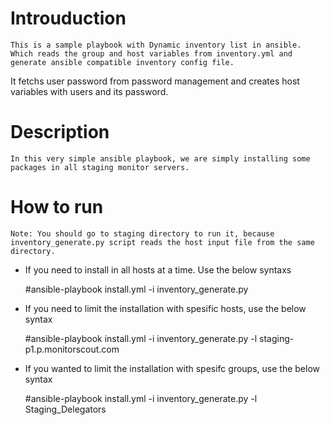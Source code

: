 Introuduction
=======
    
    This is a sample playbook with Dynamic inventory list in ansible. Which reads the group and host variables from inventory.yml and generate ansible compatible inventory config file.
It fetchs user password from password management and creates host variables with  users and its password.

Description
============
    
    In this very simple ansible playbook, we are simply installing some packages in all staging monitor servers.

How to run
===========

    Note: You should go to staging directory to run it, because inventory_generate.py script reads the host input file from the same directory.

- If you need to install in all hosts at a time. Use the below syntaxs
  
    #ansible-playbook install.yml -i inventory_generate.py

- If you need to limit the installation with spesific hosts, use the below syntax
  
    #ansible-playbook install.yml -i inventory_generate.py -l staging-p1.p.monitorscout.com

- If you wanted to limit the installation with spesifc groups, use the below syntax
  
    #ansible-playbook install.yml -i inventory_generate.py -l Staging_Delegators
